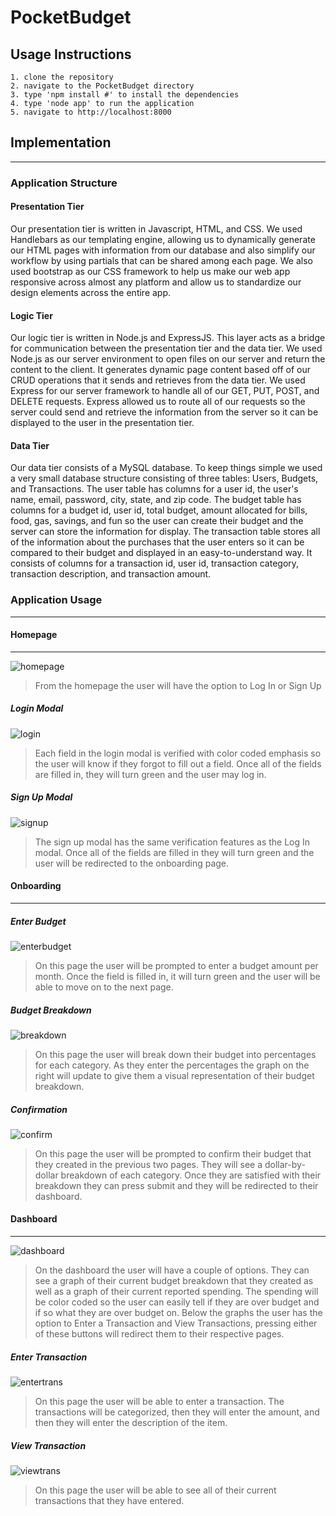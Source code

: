 # PocketBudget
## Usage Instructions
```
1. clone the repository
2. navigate to the PocketBudget directory
3. type 'npm install #' to install the dependencies
4. type 'node app' to run the application
5. navigate to http://localhost:8000
```

## Implementation
---
### Application Structure
#### Presentation Tier
Our presentation tier is written in Javascript, HTML, and CSS. We used Handlebars as our templating engine, allowing us to dynamically generate our HTML pages with information from our database and also simplify our workflow by using partials that can be shared among each page. We also used bootstrap as our CSS framework to help us make our web app responsive across almost any platform and allow us to standardize our design elements across the entire app.
#### Logic Tier
Our logic tier is written in Node.js and ExpressJS. This layer acts as a bridge for communication between the presentation tier and the data tier. We used Node.js as our server environment to open files on our server and return the content to the client. It generates dynamic page content based off of our CRUD operations that it sends and retrieves from the data tier. We used Express for our server framework to handle all of our GET, PUT, POST, and DELETE requests. Express allowed us to route all of our requests so the server could send and retrieve the information from the server so it can be displayed to the user in the presentation tier.
#### Data Tier
Our data tier consists of a MySQL database. To keep things simple we used a very small database structure consisting of three tables: Users, Budgets, and Transactions. The user table has columns for a user id, the user's name, email, password, city, state, and zip code. The budget table has columns for a budget id, user id, total budget, amount allocated for bills, food, gas, savings, and fun so the user can create their budget and the server can store the information for display. The transaction table stores all of the information about the purchases that the user enters so it can be compared to their budget and displayed in an easy-to-understand way. It consists of columns for a transaction id, user id, transaction category, transaction description, and transaction amount.

### Application Usage
---
#### Homepage
---
![homepage](https://i.imgur.com/Iwnxun3.jpg)
> From the homepage the user will have the option to Log In or Sign Up
##### Login Modal
![login](https://i.imgur.com/UnEoAQw.jpg)
> Each field in the login modal is verified with color coded emphasis so the user will know if they forgot to fill out a field. Once all of the fields are filled in, they will turn green and the user may log in.
##### Sign Up Modal
![signup](https://i.imgur.com/ZoYZxTJ.png)
> The sign up modal has the same verification features as the Log In modal. Once all of the fields are filled in they will turn green and the user will be redirected to the onboarding page.
#### Onboarding
---
##### Enter Budget
![enterbudget](https://i.imgur.com/N9DzFXk.png)
> On this page the user will be prompted to enter a budget amount per month. Once the field is filled in, it will turn green and the user will be able to move on to the next page.
##### Budget Breakdown
![breakdown](https://i.imgur.com/PWFAwMH.png)
> On this page the user will break down their budget into percentages for each category. As they enter the percentages the graph on the right will update to give them a visual representation of their budget breakdown.
##### Confirmation
![confirm](https://i.imgur.com/SUf28jt.png)
> On this page the user will be prompted to confirm their budget that they created in the previous two pages. They will see a dollar-by-dollar breakdown of each category. Once they are satisfied with their breakdown they can press submit and they will be redirected to their dashboard.
#### Dashboard
---
![dashboard](https://i.imgur.com/ZrQzEjZ.png)
> On the dashboard the user will have a couple of options. They can see a graph of their current budget breakdown that they created as well as a graph of their current reported spending. The spending will be color coded so the user can easily tell if they are over budget and if so what they are over budget on. Below the graphs the user has the option to Enter a Transaction and View Transactions, pressing either of these buttons will redirect them to their respective pages.
##### Enter Transaction
![entertrans](https://i.imgur.com/BkL2wnk.png)
> On this page the user will be able to enter a transaction. The transactions will be categorized, then they will enter the amount, and then they will enter the description of the item.
##### View Transaction
![viewtrans](https://i.imgur.com/tmeZYr5.png)
> On this page the user will be able to see all of their current transactions that they have entered.
